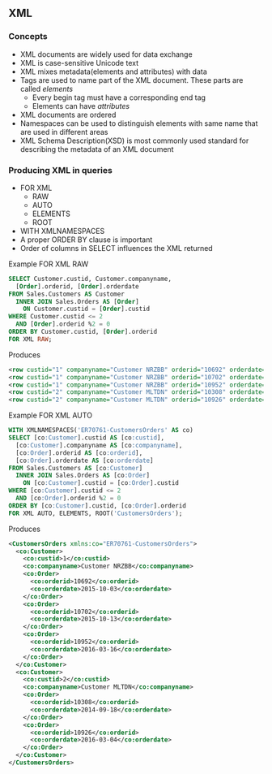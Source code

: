 ## XML
### Concepts
- XML documents are widely used for data exchange
- XML is case-sensitive Unicode text
- XML mixes metadata(elements and attributes) with data
- Tags are used to name part of the XML document.  These parts are called *elements* 
    - Every begin tag must have a corresponding end tag
    - Elements can have *attributes*
- XML documents are ordered
- Namespaces can be used to distinguish elements with same name that are used in different areas
- XML Schema Description(XSD) is most commonly used standard for describing the metadata of an XML document

### Producing XML in queries
- FOR XML
    - RAW
    - AUTO
    - ELEMENTS
    - ROOT
- WITH XMLNAMESPACES
- A proper ORDER BY clause is important
- Order of columns in SELECT influences the XML returned 

Example FOR XML RAW
```sql
SELECT Customer.custid, Customer.companyname, 
  [Order].orderid, [Order].orderdate
FROM Sales.Customers AS Customer
  INNER JOIN Sales.Orders AS [Order]
    ON Customer.custid = [Order].custid
WHERE Customer.custid <= 2
  AND [Order].orderid %2 = 0
ORDER BY Customer.custid, [Order].orderid
FOR XML RAW;
```
Produces
```xml
<row custid="1" companyname="Customer NRZBB" orderid="10692" orderdate="2015-10-03" />
<row custid="1" companyname="Customer NRZBB" orderid="10702" orderdate="2015-10-13" />
<row custid="1" companyname="Customer NRZBB" orderid="10952" orderdate="2016-03-16" />
<row custid="2" companyname="Customer MLTDN" orderid="10308" orderdate="2014-09-18" />
<row custid="2" companyname="Customer MLTDN" orderid="10926" orderdate="2016-03-04" />
```

Example FOR XML AUTO
```sql
WITH XMLNAMESPACES('ER70761-CustomersOrders' AS co)
SELECT [co:Customer].custid AS [co:custid], 
  [co:Customer].companyname AS [co:companyname], 
  [co:Order].orderid AS [co:orderid], 
  [co:Order].orderdate AS [co:orderdate]
FROM Sales.Customers AS [co:Customer]
  INNER JOIN Sales.Orders AS [co:Order]
    ON [co:Customer].custid = [co:Order].custid
WHERE [co:Customer].custid <= 2
  AND [co:Order].orderid %2 = 0
ORDER BY [co:Customer].custid, [co:Order].orderid
FOR XML AUTO, ELEMENTS, ROOT('CustomersOrders');
```
Produces
```xml
<CustomersOrders xmlns:co="ER70761-CustomersOrders">
  <co:Customer>
    <co:custid>1</co:custid>
    <co:companyname>Customer NRZBB</co:companyname>
    <co:Order>
      <co:orderid>10692</co:orderid>
      <co:orderdate>2015-10-03</co:orderdate>
    </co:Order>
    <co:Order>
      <co:orderid>10702</co:orderid>
      <co:orderdate>2015-10-13</co:orderdate>
    </co:Order>
    <co:Order>
      <co:orderid>10952</co:orderid>
      <co:orderdate>2016-03-16</co:orderdate>
    </co:Order>
  </co:Customer>
  <co:Customer>
    <co:custid>2</co:custid>
    <co:companyname>Customer MLTDN</co:companyname>
    <co:Order>
      <co:orderid>10308</co:orderid>
      <co:orderdate>2014-09-18</co:orderdate>
    </co:Order>
    <co:Order>
      <co:orderid>10926</co:orderid>
      <co:orderdate>2016-03-04</co:orderdate>
    </co:Order>
  </co:Customer>
</CustomersOrders>
```